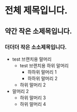# 전체 제목입니다.
## 약간 작은 소제목입니다.
### 더더더 작은 소소제목입니다.

+ test 브랜치용 말머리
  + test 브랜치용 하위 말머리
    + 하하위 말머리 1
    + 하하위 말머리 2
  + 하위 말머리 2
+ 말머리 2
  + 하위 말머리 3
  + 하위 말머리 4
